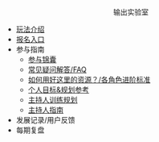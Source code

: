 <center> 输出实验室 </center> 


- [玩法介绍](/)
- [报名入口](signup.md)
- 参与指南
    - [参与锦囊](tips.md)
    - [常见疑问解答/FAQ](faq.md)
    - [如何用好这里的资源？/各角色进阶标准](https://docs.qq.com/sheet/DVVd5eXNrVUlaTmh3?tab=8bdky8)
    - [个人目标&规划参考](https://docs.qq.com/doc/DVUptSWJ2d2pKUGti)
    - [主持人训练规划](https://docs.qq.com/doc/DVWZER1lLa1V0c0dh)
    - [主持人指南](https://docs.qq.com/doc/DVXFFdEpRdVZJaG1T)
- 发展记录/用户反馈
- 每期复盘
